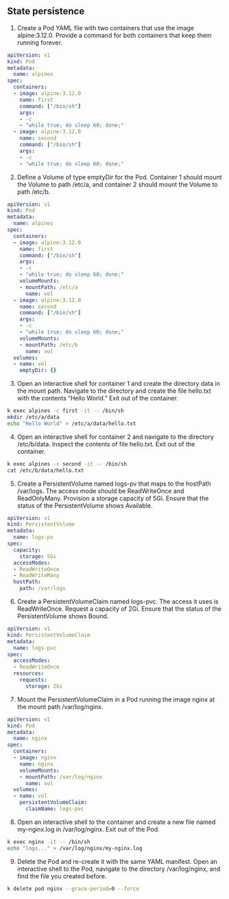 ## State persistence

1. Create a Pod YAML file with two containers that use the image alpine:3.12.0. Provide a command for both containers that keep them running forever.

```yaml
apiVersion: v1
kind: Pod
metadata:
  name: alpines
spec:
  containers:
  - image: alpine:3.12.0
    name: first
    command: ["/bin/sh"]
    args:
    - -c
    - "while true; do sleep 60; done;"
  - image: alpine:3.12.0
    name: second
    command: ["/bin/sh"]
    args:
    - -c
    - "while true; do sleep 60; done;"
```

2. Define a Volume of type emptyDir for the Pod. Container 1 should mount the Volume to path /etc/a, and container 2 should mount the Volume to path /etc/b.

```yaml
apiVersion: v1
kind: Pod
metadata:
  name: alpines
spec:
  containers:
  - image: alpine:3.12.0
    name: first
    command: ["/bin/sh"]
    args:
    - -c
    - "while true; do sleep 60; done;"
    volumeMounts:
    - mountPath: /etc/a
      name: vol
  - image: alpine:3.12.0
    name: second
    command: ["/bin/sh"]
    args:
    - -c
    - "while true; do sleep 60; done;"
    volumeMounts:
    - mountPath: /etc/b
      name: vol
  volumes:
  - name: vol
    emptyDir: {}
```

3. Open an interactive shell for container 1 and create the directory data in the mount path. Navigate to the directory and create the file hello.txt with the contents “Hello World.” Exit out of the container.

```bash
k exec alpines -c first -it -- /bin/sh
mkdir /etc/a/data
echo "Hello World" > /etc/a/data/hello.txt
```

4. Open an interactive shell for container 2 and navigate to the directory /etc/b/data. Inspect the contents of file hello.txt. Exit out of the container.

```bash
k exec alpines -c second -it -- /bin/sh
cat /etc/b/data/hello.txt
```

5. Create a PersistentVolume named logs-pv that maps to the hostPath /var/logs. The access mode should be ReadWriteOnce and ReadOnlyMany. Provision a storage capacity of 5Gi. Ensure that the status of the PersistentVolume shows Available.

```yaml
apiVersion: v1
kind: PersistentVolume
metadata:
  name: logs-pv
spec:
  capacity:
    storage: 5Gi
  accessModes:
  - ReadWriteOnce
  - ReadWriteMany
  hostPath:
    path: /var/logs
```

6. Create a PersistentVolumeClaim named logs-pvc. The access it uses is ReadWriteOnce. Request a capacity of 2Gi. Ensure that the status of the PersistentVolume shows Bound.

```yaml
apiVersion: v1
kind: PersistentVolumeClaim
metadata:
  name: logs-pvc
spec:
  accessModes:
  - ReadWriteOnce
  resources:
    requests: 
      storage: 2Gi
```

7. Mount the PersistentVolumeClaim in a Pod running the image nginx at the mount path /var/log/nginx.

```yaml
apiVersion: v1
kind: Pod
metadata:
  name: nginx
spec:
  containers:
  - image: nginx
    name: nginx
    volumeMounts:
    - mountPath: /var/log/nginx
      name: vol
  volumes:
  - name: vol
    persistentVolumeClaim:
      claimName: logs-pvc
```

8. Open an interactive shell to the container and create a new file named my-nginx.log in /var/log/nginx. Exit out of the Pod.

```bash
k exec nginx -it -- /bin/sh
echo "logs..." > /var/log/nginx/my-nginx.log
```

9. Delete the Pod and re-create it with the same YAML manifest. Open an interactive shell to the Pod, navigate to the directory /var/log/nginx, and find the file you created before.

```bash
k delete pod nginx --grace-period=0 --force
```